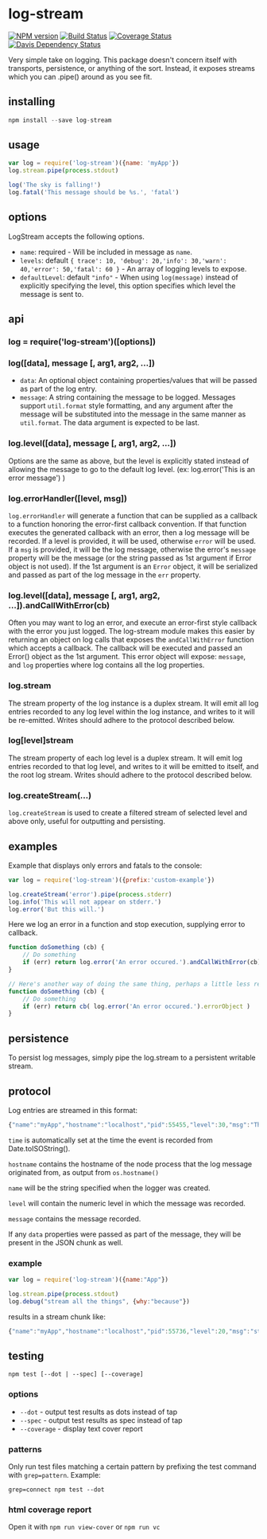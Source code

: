# log-stream

[![NPM version](https://badge.fury.io/js/log-stream.png)](http://badge.fury.io/js/log-stream)
[![Build Status](https://travis-ci.org/jasonpincin/log-stream.svg?branch=master)](https://travis-ci.org/jasonpincin/log-stream)
[![Coverage Status](https://coveralls.io/repos/jasonpincin/log-stream/badge.png?branch=master)](https://coveralls.io/r/jasonpincin/log-stream?branch=master)
[![Davis Dependency Status](https://david-dm.org/jasonpincin/log-stream.png)](https://david-dm.org/jasonpincin/log-stream)

Very simple take on logging. This package doesn't concern itself with transports, 
persistence, or anything of the sort.  Instead, it exposes streams which you can 
.pipe() around as you see fit.

## installing

``` js
npm install --save log-stream
```

## usage

``` js
var log = require('log-stream')({name: 'myApp'})
log.stream.pipe(process.stdout)

log('The sky is falling!')
log.fatal('This message should be %s.', 'fatal') 
```

## options

LogStream accepts the following options.

- `name`: required - Will be included in message as `name`.
- `levels`: default `{ trace': 10, 'debug': 20,'info': 30,'warn': 40,'error': 50,'fatal': 60 }` - An array of logging levels to expose.
- `defaultLevel`: default `"info"` - When using `log(message)` instead of explicitly specifying the level, this option specifies which 
  level the message is sent to.


## api

### log = require('log-stream')([options])

### log([data], message [, arg1, arg2, ...])

- `data`: An optional object containing properties/values that will be passed as part of the log entry.
- `message`: A string containing the message to be logged. Messages support `util.format` style 
formatting, and any argument after the message will be substituted into the message in the same manner 
as `util.format`. The data argument is expected to be last. 

### log.level([data], message [, arg1, arg2, ...])

Options are the same as above, but the level is explicitly stated instead of allowing the message to 
go to the default log level. (ex: log.error('This is an error message') )

### log.errorHandler([level, msg])

`log.errorHandler` will generate a function that can be supplied as a callback to a function honoring 
the error-first callback convention. If that function executes the generated callback with an error, 
then a log message will be recorded. If a level is provided, it will be used, otherwise `error` will be 
used. If a `msg` is provided, it will be the log message, otherwise the error's `message` property will 
be the message (or the string passed as 1st argument if Error object is not used). If the 1st argument 
is an `Error` object, it will be serialized and passed as part of the log message in the `err` property.

### log.level([data], message [, arg1, arg2, ...]).andCallWithError(cb)

Often you may want to log an error, and execute an error-first style callback with the error you just 
logged. The log-stream module makes this easier by returning an object on log calls that exposes the 
`andCallWithError` function which accepts a callback. The callback will be executed and 
passed an Error() object as the 1st argument. This error object will expose: `message`, and `log` 
properties where log contains all the log properties.

### log.stream 

The stream property of the log instance is a duplex stream. It will emit all log entries recorded to any 
log level within the log instance, and writes to it will be re-emitted. Writes should adhere to the 
protocol described below.

### log[level]stream 

The stream property of each log level is a duplex stream. It will emit log entries recorded to that log 
level, and writes to it will be emitted to itself, and the root log stream. Writes should adhere to the 
protocol described below.

### log.createStream(...)

`log.createStream` is used to create a filtered stream of selected level and above only, useful for outputting and 
persisting. 

## examples

Example that displays only errors and fatals to the console: 

``` js
var log = require('log-stream')({prefix:'custom-example'})

log.createStream('error').pipe(process.stderr)
log.info('This will not appear on stderr.')
log.error('But this will.')
``` 

Here we log an error in a function and stop execution, supplying error to callback.

``` js
function doSomething (cb) {
    // Do something
    if (err) return log.error('An error occured.').andCallWithError(cb)
}

// Here's another way of doing the same thing, perhaps a little less readable
function doSomething (cb) {
    // Do something
    if (err) return cb( log.error('An error occured.').errorObject )
}
```

## persistence

To persist log messages, simply pipe the log.stream to a persistent writable stream.

## protocol

Log entries are streamed in this format:

``` js
{"name":"myApp","hostname":"localhost","pid":55455,"level":30,"msg":"The sky is falling!","time":"2014-12-05T05:08:44.016Z","v":1}
```

`time` is automatically set at the time the event is recorded from Date.toISOString().

`hostname` contains the hostname of the node process that the log message originated from, as output from 
`os.hostname()`

`name` will be the string specified when the logger was created.

`level` will contain the numeric level in which the message was recorded.

`message` contains the message recorded. 

If any `data` properties were passed as part of the message, they will be present in the JSON chunk as well.

### example

``` js
var log = require('log-stream')({name:"App"})

log.stream.pipe(process.stdout)
log.debug("stream all the things", {why:"because"})
```

results in a stream chunk like:

``` js
{"name":"myApp","hostname":"localhost","pid":55736,"level":20,"msg":"stream all the things","time":"2014-12-05T05:12:08.814Z","v":1,"why":"because"}
```

## testing

`npm test [--dot | --spec] [--coverage]`

### options

* `--dot` - output test results as dots instead of tap
* `--spec` - output test results as spec instead of tap
* `--coverage` - display text cover report
  

### patterns

Only run test files matching a certain pattern by prefixing the 
test command with `grep=pattern`. Example:

```
grep=connect npm test --dot
```

### html coverage report

Open it with `npm run view-cover` or `npm run vc`

